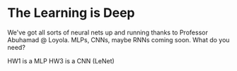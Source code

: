 # The Learning is Deep
We've got all sorts of neural nets up and running thanks to Professor Abuhamad @ Loyola. MLPs, CNNs, maybe RNNs coming soon. What do you need?

HW1 is a MLP
HW3 is a CNN (LeNet)
